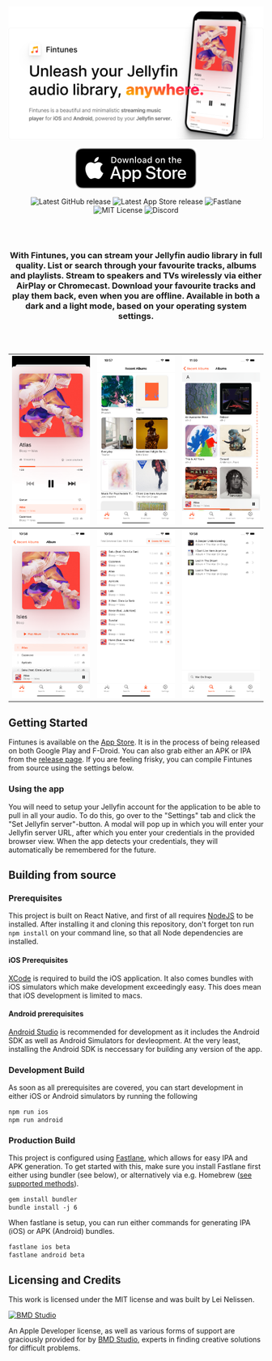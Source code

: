 <div align="center">

![Fintunes](./docs/images/fintunes-banner.png)

[![Get Fintunes on the App Store](./docs/images/app-store.svg)](https://apple.co/3MFYIJH)

![Latest GitHub release](https://img.shields.io/github/v/release/leinelissen/jellyfin-audio-player)
![Latest App Store release](https://img.shields.io/itunes/v/1527732194?label=app%20store)
![Fastlane](https://github.com/leinelissen/jellyfin-audio-player/workflows/Fastlane/badge.svg)
![MIT License](https://img.shields.io/github/license/leinelissen/jellyfin-audio-player)
![Discord](https://img.shields.io/discord/1080781083882307594)
  
<br />
<br />

### With Fintunes, you can stream your Jellyfin audio library in full quality. List or search through your favourite tracks, albums and playlists. Stream to speakers and TVs wirelessly via either **AirPlay** or **Chromecast**. **Download** your favourite tracks and play them back, even when you are offline. Available in both a **dark and a light mode**, based on your operating system settings.

<br />
<br />
  
</div>

|![](./docs/images/now-playing.png)|![](./docs/images/recent-albums.png)|![](./docs/images/album-list.png)
|-|-|-|
|![](./docs/images/album.png)|![](./docs/images/downloads.png)|![](./docs/images/search.png)

## Getting Started
Fintunes is available on the [App Store](https://apple.co/3MFYIJH). It is in the process of being released on both Google Play and F-Droid. You can also grab either an APK or IPA from the [release page](https://github.com/leinelissen/jellyfin-audio-player/releases/latest). If you are feeling frisky, you can compile Fintunes from source using the settings below.

### Using the app
You will need to setup your Jellyfin account for the application to be able to pull in all your audio. To do this, go over to the "Settings" tab and click the "Set Jellyfin server"-button. A modal will pop up in which you will enter your Jellyfin server URL, after which you enter your credentials in the provided browser view. When the app detects your credentials, they will automatically be remembered for the future.

## Building from source
### Prerequisites
This project is built on React Native, and first of all requires [NodeJS](https://nodejs.org/en/) to be installed. After installing it and cloning this repository, don't forget ton run `npm install` on your command line, so that all Node dependencies are installed.

#### iOS Prerequisites
[XCode](https://developer.apple.com/download/) is required to build the iOS application. It also comes bundles with iOS simulators which make development exceedingly easy. This does mean that iOS development is limited to macs.

#### Android prerequisites
[Android Studio](https://developer.android.com/studio/install) is recommended for development as it includes the Android SDK as well as Android Simulators for devleopment. At the very least, installing the Android SDK is neccessary for building any version of the app.

### Development Build
As soon as all prerequisites are covered, you can start development in either iOS or Android simulators by running the following
```
npm run ios
npm run android
```

### Production Build
This project is configured using [Fastlane](https://docs.fastlane.tools/), which allows for easy IPA and APK generation. To get started with this, make sure you install Fastlane first either using bundler (see below), or alternatively via e.g. Homebrew ([see supported methods](https://docs.fastlane.tools/getting-started/ios/setup/)).
```
gem install bundler
bundle install -j 6
```
When fastlane is setup, you can run either commands for generating IPA (iOS) or APK (Android) bundles.
```
fastlane ios beta
fastlane android beta
```

## Licensing and Credits
This work is licensed under the MIT license and was built by Lei Nelissen.

<a href="https://bmd.studio">
    <img src="./docs/images/bmd-logo-icon.png" alt="BMD Studio" width="150" height="150" />
</a>

An Apple Developer license, as well as various forms of support are graciously provided for by [BMD Studio](https://bmd.studio), experts in finding creative solutions for difficult problems.
